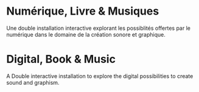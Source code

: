 # Numérique, Livre & Musiques
Une double installation interactive explorant les possiblités offertes par le numérique dans le domaine de la création sonore et graphique. 

# Digital, Book & Music
A Double interactive installation to explore the digital possibilities to create sound and graphism.
